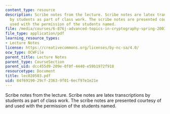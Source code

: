 ```yaml
---
content_type: resource
description: Scribe notes from the lecture. Scribe notes are latex transcriptions
  by students as part of class work. The scribe notes are presented courtesy of and
  used with the permission of the students named.
file: /media/courses/6-876j-advanced-topics-in-cryptography-spring-2003/84f6919029cf23639f016ecf97e1e21e_lec020503.pdf
file_type: application/pdf
learning_resource_types:
- Lecture Notes
license: https://creativecommons.org/licenses/by-nc-sa/4.0/
ocw_type: OCWFile
parent_title: Lecture Notes
parent_type: CourseSection
parent_uid: dcc455d9-209e-0f0f-4440-e59b1972f918
resourcetype: Document
title: lec020503.pdf
uid: 84f69190-29cf-2363-9f01-6ecf97e1e21e
---
```

Scribe notes from the lecture. Scribe notes are latex transcriptions by students as part of class work. The scribe notes are presented courtesy of and used with the permission of the students named.